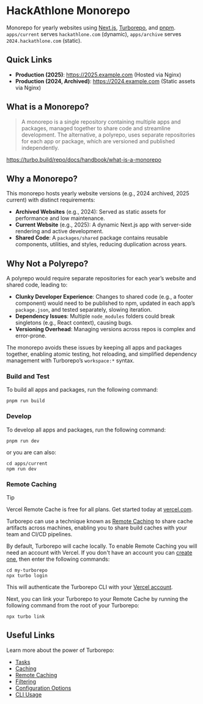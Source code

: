 # HackAthlone Monorepo

Monorepo for yearly websites using [Next.js](https://nextjs.org/), [Turborepo](https://turbo.build/repo), and [pnpm](https://pnpm.io/). `apps/current` serves `hackathlone.com` (dynamic), `apps/archive` serves `2024.hackathlone.com` (static).

## Quick Links

- **Production (2025)**: <https://2025.example.com> (Hosted via Nginx)
- **Production (2024, Archived)**: <https://2024.example.com> (Static assets via Nginx)

## What is a Monorepo?

> A monorepo is a single repository containing multiple apps and packages, managed together to share code and streamline development. The alternative, a polyrepo, uses separate repositories for each app or package, which are versioned and published independently.

<https://turbo.build/repo/docs/handbook/what-is-a-monorepo>

## Why a Monorepo?

This monorepo hosts yearly website versions (e.g., 2024 archived, 2025 current) with distinct requirements:

- **Archived Websites** (e.g., 2024): Served as static assets for performance and low maintenance.
- **Current Website** (e.g., 2025): A dynamic Next.js app with server-side rendering and active development.
- **Shared Code**: A `packages/shared` package contains reusable components, utilities, and styles, reducing duplication across years.

## Why Not a Polyrepo?

A polyrepo would require separate repositories for each year’s website and shared code, leading to:

- **Clunky Developer Experience**: Changes to shared code (e.g., a footer component) would need to be published to npm, updated in each app’s `package.json`, and tested separately, slowing iteration.
- **Dependency Issues**: Multiple `node_modules` folders could break singletons (e.g., React context), causing bugs.
- **Versioning Overhead**: Managing versions across repos is complex and error-prone.

The monorepo avoids these issues by keeping all apps and packages together, enabling atomic testing, hot reloading, and simplified dependency management with Turborepo’s `workspace:*` syntax.

### Build and Test

To build all apps and packages, run the following command:

```
pnpm run build
```

### Develop

To develop all apps and packages, run the following command:

```
pnpm run dev
```

or you are can also:

```
cd apps/current
npm run dev
```

### Remote Caching

> [!TIP]
> Vercel Remote Cache is free for all plans. Get started today at [vercel.com](https://vercel.com/signup?/signup?utm_source=remote-cache-sdk&utm_campaign=free_remote_cache).

Turborepo can use a technique known as [Remote Caching](https://turbo.build/docs/core-concepts/remote-caching) to share cache artifacts across machines, enabling you to share build caches with your team and CI/CD pipelines.

By default, Turborepo will cache locally. To enable Remote Caching you will need an account with Vercel. If you don't have an account you can [create one](https://vercel.com/signup?utm_source=turborepo-examples), then enter the following commands:

```
cd my-turborepo
npx turbo login
```

This will authenticate the Turborepo CLI with your [Vercel account](https://vercel.com/docs/concepts/personal-accounts/overview).

Next, you can link your Turborepo to your Remote Cache by running the following command from the root of your Turborepo:

```
npx turbo link
```

## Useful Links

Learn more about the power of Turborepo:

- [Tasks](https://turbo.build/docs/core-concepts/monorepos/running-tasks)
- [Caching](https://turbo.build/docs/core-concepts/caching)
- [Remote Caching](https://turbo.build/docs/core-concepts/remote-caching)
- [Filtering](https://turbo.build/docs/core-concepts/monorepos/filtering)
- [Configuration Options](https://turbo.build/docs/reference/configuration)
- [CLI Usage](https://turbo.build/docs/reference/command-line-reference)
